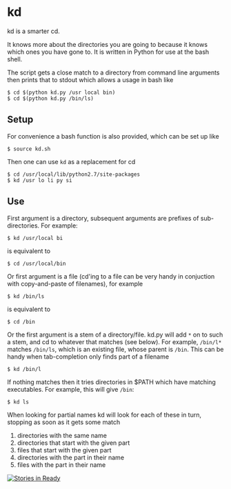 kd
==

kd is a smarter cd.

It knows more about the directories you are going to because it knows which ones you have gone to. It is written in Python for use at the bash shell.

The script gets a close match to a directory from command line arguments then prints that to stdout which allows a usage in bash like

    $ cd $(python kd.py /usr local bin)
    $ cd $(python kd.py /bin/ls)

Setup
-----

For convenience a bash function is also provided, which can be set up like

    $ source kd.sh

Then one can use `kd` as a replacement for cd

    $ cd /usr/local/lib/python2.7/site-packages
    $ kd /usr lo li py si

Use
---

First argument is a directory, subsequent arguments are prefixes of sub-directories. For example:

    $ kd /usr/local bi

is equivalent to

    $ cd /usr/local/bin

Or first argument is a file (cd'ing to a file can be very handy in conjuction with copy-and-paste of filenames), for example

    $ kd /bin/ls
    
is equivalent to

	$ cd /bin

Or the first argument is a stem of a directory/file. kd.py will add `*` on to such a stem, and cd to whatever that matches (see below). For example, `/bin/l*` matches `/bin/ls`, which is an existing file, whose parent is `/bin`. This can be handy when tab-completion only finds part of a filename

    $ kd /bin/l

If nothing matches then it tries directories in $PATH which have matching executables. For example, this will give `/bin`:

    $ kd ls

When looking for partial names kd will look for each of these in turn, stopping as soon as it gets some match

1. directories with the same name
2. directories that start with the given part
3. files that start with the given part
4. directories with the part in their name
4. files with the part in their name


[![Stories in Ready](https://badge.waffle.io/jalanb/kd.png?label=ready)](http://waffle.io/jalanb/kd) 
